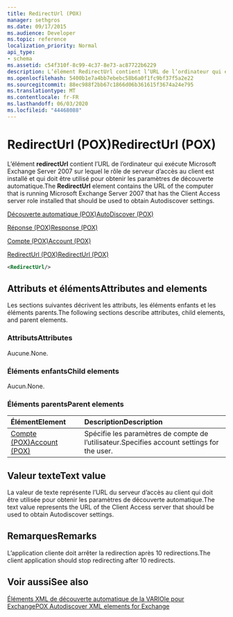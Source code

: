 ```yaml
---
title: RedirectUrl (POX)
manager: sethgros
ms.date: 09/17/2015
ms.audience: Developer
ms.topic: reference
localization_priority: Normal
api_type:
- schema
ms.assetid: c54f310f-8c99-4c37-8e73-ac87722b6229
description: L’élément RedirectUrl contient l’URL de l’ordinateur qui exécute Microsoft Exchange Server 2007 sur lequel le rôle de serveur d’accès au client est installé et qui doit être utilisé pour obtenir les paramètres de découverte automatique.
ms.openlocfilehash: 5400b1e7a4bb7ebebc58b6a0f1fc9bf37f5a2e22
ms.sourcegitcommit: 88ec988f2bb67c1866d06b361615f3674a24e795
ms.translationtype: MT
ms.contentlocale: fr-FR
ms.lasthandoff: 06/03/2020
ms.locfileid: "44468088"
---
```

# <a name="redirecturl-pox"></a><span data-ttu-id="1106d-103">RedirectUrl (POX)</span><span class="sxs-lookup"><span data-stu-id="1106d-103">RedirectUrl (POX)</span></span>

<span data-ttu-id="1106d-104">L’élément **redirectUrl** contient l’URL de l’ordinateur qui exécute Microsoft Exchange Server 2007 sur lequel le rôle de serveur d’accès au client est installé et qui doit être utilisé pour obtenir les paramètres de découverte automatique.</span><span class="sxs-lookup"><span data-stu-id="1106d-104">The **RedirectUrl** element contains the URL of the computer that is running Microsoft Exchange Server 2007 that has the Client Access server role installed that should be used to obtain Autodiscover settings.</span></span> 
  
[<span data-ttu-id="1106d-105">Découverte automatique (POX)</span><span class="sxs-lookup"><span data-stu-id="1106d-105">AutoDiscover (POX)</span></span>](autodiscover-pox.md)
  
[<span data-ttu-id="1106d-106">Réponse (POX)</span><span class="sxs-lookup"><span data-stu-id="1106d-106">Response (POX)</span></span>](response-pox.md)
  
[<span data-ttu-id="1106d-107">Compte (POX)</span><span class="sxs-lookup"><span data-stu-id="1106d-107">Account (POX)</span></span>](account-pox.md)
  
[<span data-ttu-id="1106d-108">RedirectUrl (POX)</span><span class="sxs-lookup"><span data-stu-id="1106d-108">RedirectUrl (POX)</span></span>](redirecturl-pox.md)
  
```xml
<RedirectUrl/>
```

## <a name="attributes-and-elements"></a><span data-ttu-id="1106d-109">Attributs et éléments</span><span class="sxs-lookup"><span data-stu-id="1106d-109">Attributes and elements</span></span>

<span data-ttu-id="1106d-110">Les sections suivantes décrivent les attributs, les éléments enfants et les éléments parents.</span><span class="sxs-lookup"><span data-stu-id="1106d-110">The following sections describe attributes, child elements, and parent elements.</span></span>
  
### <a name="attributes"></a><span data-ttu-id="1106d-111">Attributs</span><span class="sxs-lookup"><span data-stu-id="1106d-111">Attributes</span></span>

<span data-ttu-id="1106d-112">Aucune.</span><span class="sxs-lookup"><span data-stu-id="1106d-112">None.</span></span>
  
### <a name="child-elements"></a><span data-ttu-id="1106d-113">Éléments enfants</span><span class="sxs-lookup"><span data-stu-id="1106d-113">Child elements</span></span>

<span data-ttu-id="1106d-114">Aucun.</span><span class="sxs-lookup"><span data-stu-id="1106d-114">None.</span></span>
  
### <a name="parent-elements"></a><span data-ttu-id="1106d-115">Éléments parents</span><span class="sxs-lookup"><span data-stu-id="1106d-115">Parent elements</span></span>

|<span data-ttu-id="1106d-116">**Élément**</span><span class="sxs-lookup"><span data-stu-id="1106d-116">**Element**</span></span>|<span data-ttu-id="1106d-117">**Description**</span><span class="sxs-lookup"><span data-stu-id="1106d-117">**Description**</span></span>|
|:-----|:-----|
|[<span data-ttu-id="1106d-118">Compte (POX)</span><span class="sxs-lookup"><span data-stu-id="1106d-118">Account (POX)</span></span>](account-pox.md) <br/> |<span data-ttu-id="1106d-119">Spécifie les paramètres de compte de l’utilisateur.</span><span class="sxs-lookup"><span data-stu-id="1106d-119">Specifies account settings for the user.</span></span>  <br/> |
   
## <a name="text-value"></a><span data-ttu-id="1106d-120">Valeur texte</span><span class="sxs-lookup"><span data-stu-id="1106d-120">Text value</span></span>

<span data-ttu-id="1106d-121">La valeur de texte représente l’URL du serveur d’accès au client qui doit être utilisée pour obtenir les paramètres de découverte automatique.</span><span class="sxs-lookup"><span data-stu-id="1106d-121">The text value represents the URL of the Client Access server that should be used to obtain Autodiscover settings.</span></span>
  
## <a name="remarks"></a><span data-ttu-id="1106d-122">Remarques</span><span class="sxs-lookup"><span data-stu-id="1106d-122">Remarks</span></span>

<span data-ttu-id="1106d-123">L’application cliente doit arrêter la redirection après 10 redirections.</span><span class="sxs-lookup"><span data-stu-id="1106d-123">The client application should stop redirecting after 10 redirects.</span></span>
  
## <a name="see-also"></a><span data-ttu-id="1106d-124">Voir aussi</span><span class="sxs-lookup"><span data-stu-id="1106d-124">See also</span></span>



[<span data-ttu-id="1106d-125">Éléments XML de découverte automatique de la VARIOle pour Exchange</span><span class="sxs-lookup"><span data-stu-id="1106d-125">POX Autodiscover XML elements for Exchange</span></span>](pox-autodiscover-xml-elements-for-exchange.md)


